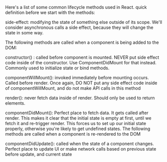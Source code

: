  Here's a list of some common lifecycle methods used in React. 
quick definition before we start with the methods:

side-effect: modifying the state of something else outside of its scope. We'll consider asynchronous calls a side effect, because they will change the state in some way. 

The following methods are called when a component is being added to the DOM:

constructor() : called before component is mounted. NEVER put side effect code inside of the constructor. Use ComponentDidMount for that instead. Commonly used to initialize state or bind methods. 

componentWillMount(): invoked immediately before mounting occurs. Called before render. Once again, DO NOT put any side effect code inside of componentWillMount, and do not make API calls in this method  

render(): never fetch data inside of render. Should only be used to return elements.

componentDidMount(): Perfect place to fetch data. It gets called after render. This makes it clear that the initial state is empty at first, until we fetch it and re-trigger render. This forces us to set up our initial state properly, otherwise you're likely to get undefined states.
The following methods are called when a component is re-rendered to the DOM

componentDidUpdate(): called when the state of a component changes. Perfect place to update UI or make network calls based on previous state before update, and current state 
